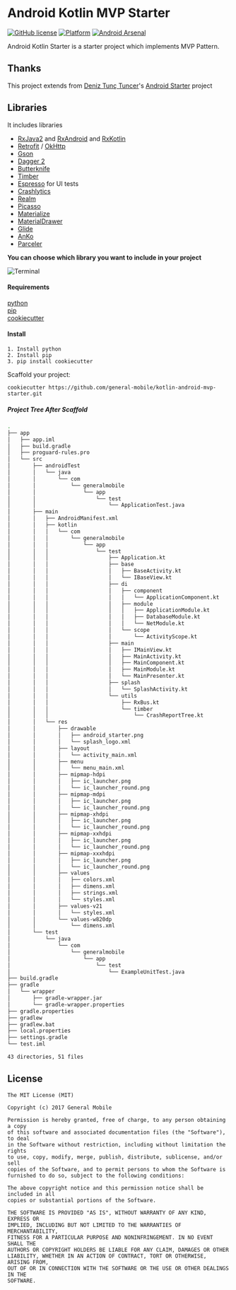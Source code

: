 # Android Kotlin MVP Starter

[![GitHub license](https://img.shields.io/badge/license-MIT-blue.svg)](https://raw.githubusercontent.com/general-mobile/kotlin-android-mvp-starter/master/LICENSE)
[![Platform](https://img.shields.io/badge/platform-Android-green.svg)](http://developer.android.com/index.html)
[![Android Arsenal](https://img.shields.io/badge/Android%20Arsenal-Android%20Kotlin%20MVP%20Starter-brightgreen.svg?style=flat)](https://android-arsenal.com/details/3/5791)

Android Kotlin Starter is a starter project which implements MVP Pattern.  

## Thanks
This project extends from [Deniz Tunç Tuncer](https://github.com/dtunctuncer)'s [Android Starter](https://github.com/dtunctuncer/android-mvp-starter) project

## Libraries
It includes libraries
- [RxJava2](https://github.com/ReactiveX/RxJava) and [RxAndroid](https://github.com/ReactiveX/RxAndroid) and [RxKotlin](https://github.com/ReactiveX/RxKotlin) 
- [Retrofit](http://square.github.io/retrofit/) / [OkHttp](http://square.github.io/okhttp/)
- [Gson](https://github.com/google/gson)
- [Dagger 2](http://google.github.io/dagger/)
- [Butterknife](https://github.com/JakeWharton/butterknife)
- [Timber](https://github.com/JakeWharton/timber)
- [Espresso](https://google.github.io/android-testing-support-library/) for UI tests
- [Crashlytics](https://try.crashlytics.com/)
- [Realm](https://realm.io/)
- [Picasso](http://square.github.io/picasso/)
- [Materialize](https://github.com/mikepenz/Materialize)
- [MaterialDrawer](https://github.com/mikepenz/MaterialDrawer)
- [Glide](https://github.com/bumptech/glide)
- [AnKo](https://github.com/Kotlin/anko)
- [Parceler](https://github.com/johncarl81/parceler)

**You can choose which library you want to include in your project**

![Terminal](art/example.png)

#### Requirements

[python](https://www.python.org/)  
[pip](https://pypi.python.org/pypi/pip)  
[cookiecutter](https://github.com/audreyr/cookiecutter)  

#### Install
```
1. Install python
2. Install pip
3. pip install cookiecutter
```

Scaffold your project:
```
cookiecutter https://github.com/general-mobile/kotlin-android-mvp-starter.git
```


##### Project Tree After Scaffold
```bash
.
├── app
│   ├── app.iml
│   ├── build.gradle
│   ├── proguard-rules.pro
│   └── src
│       ├── androidTest
│       │   └── java
│       │       └── com
│       │           └── generalmobile
│       │               └── app
│       │                   └── test
│       │                       └── ApplicationTest.java
│       ├── main
│       │   ├── AndroidManifest.xml
│       │   ├── kotlin
│       │   │   └── com
│       │   │       └── generalmobile
│       │   │           └── app
│       │   │               └── test
│       │   │                   ├── Application.kt
│       │   │                   ├── base
│       │   │                   │   ├── BaseActivity.kt
│       │   │                   │   └── IBaseView.kt
│       │   │                   ├── di
│       │   │                   │   ├── component
│       │   │                   │   │   └── ApplicationComponent.kt
│       │   │                   │   ├── module
│       │   │                   │   │   ├── ApplicationModule.kt
│       │   │                   │   │   ├── DatabaseModule.kt
│       │   │                   │   │   └── NetModule.kt
│       │   │                   │   └── scope
│       │   │                   │       └── ActivityScope.kt
│       │   │                   ├── main
│       │   │                   │   ├── IMainView.kt
│       │   │                   │   ├── MainActivity.kt
│       │   │                   │   ├── MainComponent.kt
│       │   │                   │   ├── MainModule.kt
│       │   │                   │   └── MainPresenter.kt
│       │   │                   ├── splash
│       │   │                   │   └── SplashActivity.kt
│       │   │                   └── utils
│       │   │                       ├── RxBus.kt
│       │   │                       └── timber
│       │   │                           └── CrashReportTree.kt
│       │   └── res
│       │       ├── drawable
│       │       │   ├── android_starter.png
│       │       │   └── splash_logo.xml
│       │       ├── layout
│       │       │   └── activity_main.xml
│       │       ├── menu
│       │       │   └── menu_main.xml
│       │       ├── mipmap-hdpi
│       │       │   ├── ic_launcher.png
│       │       │   └── ic_launcher_round.png
│       │       ├── mipmap-mdpi
│       │       │   ├── ic_launcher.png
│       │       │   └── ic_launcher_round.png
│       │       ├── mipmap-xhdpi
│       │       │   ├── ic_launcher.png
│       │       │   └── ic_launcher_round.png
│       │       ├── mipmap-xxhdpi
│       │       │   ├── ic_launcher.png
│       │       │   └── ic_launcher_round.png
│       │       ├── mipmap-xxxhdpi
│       │       │   ├── ic_launcher.png
│       │       │   └── ic_launcher_round.png
│       │       ├── values
│       │       │   ├── colors.xml
│       │       │   ├── dimens.xml
│       │       │   ├── strings.xml
│       │       │   └── styles.xml
│       │       ├── values-v21
│       │       │   └── styles.xml
│       │       └── values-w820dp
│       │           └── dimens.xml
│       └── test
│           └── java
│               └── com
│                   └── generalmobile
│                       └── app
│                           └── test
│                               └── ExampleUnitTest.java
├── build.gradle
├── gradle
│   └── wrapper
│       ├── gradle-wrapper.jar
│       └── gradle-wrapper.properties
├── gradle.properties
├── gradlew
├── gradlew.bat
├── local.properties
├── settings.gradle
└── test.iml

43 directories, 51 files
```


## License

    The MIT License (MIT)
    
    Copyright (c) 2017 General Mobile
    
    Permission is hereby granted, free of charge, to any person obtaining a copy
    of this software and associated documentation files (the "Software"), to deal
    in the Software without restriction, including without limitation the rights
    to use, copy, modify, merge, publish, distribute, sublicense, and/or sell
    copies of the Software, and to permit persons to whom the Software is
    furnished to do so, subject to the following conditions:
    
    The above copyright notice and this permission notice shall be included in all
    copies or substantial portions of the Software.
    
    THE SOFTWARE IS PROVIDED "AS IS", WITHOUT WARRANTY OF ANY KIND, EXPRESS OR
    IMPLIED, INCLUDING BUT NOT LIMITED TO THE WARRANTIES OF MERCHANTABILITY,
    FITNESS FOR A PARTICULAR PURPOSE AND NONINFRINGEMENT. IN NO EVENT SHALL THE
    AUTHORS OR COPYRIGHT HOLDERS BE LIABLE FOR ANY CLAIM, DAMAGES OR OTHER
    LIABILITY, WHETHER IN AN ACTION OF CONTRACT, TORT OR OTHERWISE, ARISING FROM,
    OUT OF OR IN CONNECTION WITH THE SOFTWARE OR THE USE OR OTHER DEALINGS IN THE
    SOFTWARE.
